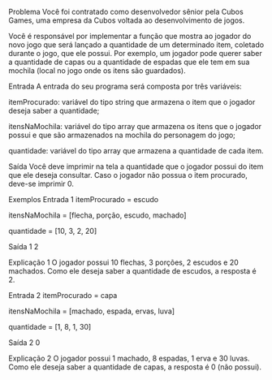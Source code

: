 Problema
Você foi contratado como desenvolvedor sênior pela Cubos Games, uma empresa da Cubos voltada ao desenvolvimento de jogos.

Você é responsável por implementar a função que mostra ao jogador do novo jogo que será lançado a quantidade de um determinado item, coletado durante o jogo, que ele possui. Por exemplo, um jogador pode querer saber a quantidade de capas ou a quantidade de espadas que ele tem em sua mochila (local no jogo onde os itens são guardados).

Entrada
A entrada do seu programa será composta por três variáveis:

itemProcurado: variável do tipo string que armazena o item que o jogador deseja saber a quantidade;

itensNaMochila: variável do tipo array que armazena os itens que o jogador possui e que são armazenados na mochila do personagem do jogo;

quantidade: variável do tipo array que armazena a quantidade de cada item.

Saída
Você deve imprimir na tela a quantidade que o jogador possui do item que ele deseja consultar. Caso o jogador não possua o item procurado, deve-se imprimir 0.

Exemplos
Entrada 1
itemProcurado = escudo

itensNaMochila = [flecha, porção, escudo, machado]

quantidade = [10, 3, 2, 20]

Saída 1
2

Explicação 1
O jogador possui 10 flechas, 3 porções, 2 escudos e 20 machados. Como ele deseja saber a quantidade de escudos, a resposta é 2.

Entrada 2
itemProcurado = capa

itensNaMochila = [machado, espada, ervas, luva]

quantidade = [1, 8, 1, 30]

Saída 2
0

Explicação 2
O jogador possui 1 machado, 8 espadas, 1 erva e 30 luvas. Como ele deseja saber a quantidade de capas, a resposta é 0 (não possui).



